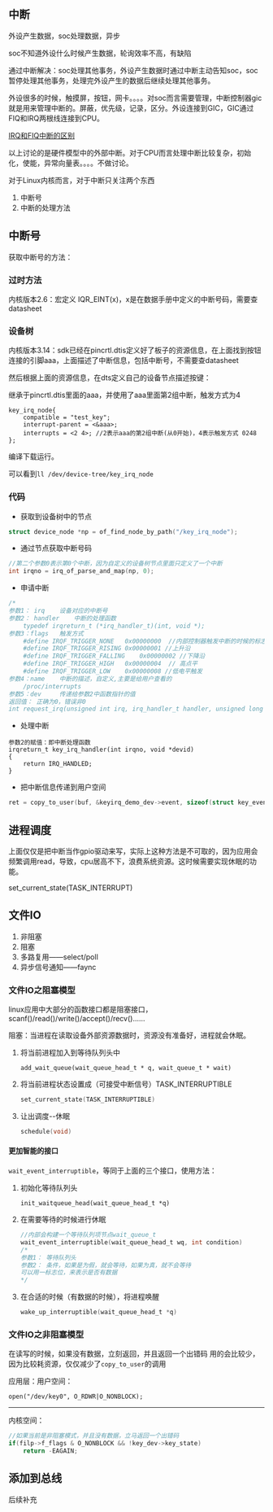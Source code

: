 ## 中断

外设产生数据，soc处理数据，异步

soc不知道外设什么时候产生数据，轮询效率不高，有缺陷

通过中断解决：soc处理其他事务，外设产生数据时通过中断主动告知soc，soc暂停处理其他事务，处理完外设产生的数据后继续处理其他事务。

外设很多的时候，触摸屏，按钮，网卡。。。。对soc而言需要管理，中断控制器gic就是用来管理中断的。屏蔽，优先级，记录，区分。外设连接到GIC，GIC通过FIQ和IRQ两根线连接到CPU。

[IRQ和FIQ中断的区别](https://blog.csdn.net/michaelcao1980/article/details/19542039)

以上讨论的是硬件模型中的外部中断。对于CPU而言处理中断比较复杂，初始化，使能，异常向量表。。。。不做讨论。

对于Linux内核而言，对于中断只关注两个东西

1. 中断号
2. 中断的处理方法



## 中断号

获取中断号的方法：

### 过时方法

内核版本2.6：宏定义 IQR_EINT(x)，x是在数据手册中定义的中断号码，需要查datasheet



### 设备树

内核版本3.14：sdk已经在pincrtl.dtis定义好了板子的资源信息，在上面找到按钮连接的引脚aaa，上面描述了中断信息，包括中断号，不需要查datasheet



然后根据上面的资源信息，在dts定义自己的设备节点描述按键：

继承于pincrtl.dtis里面的aaa，并使用了aaa里面第2组中断，触发方式为4

```
key_irq_node{
	compatible = "test_key";
	interrupt-parent = <&aaa>;
	interrupts = <2 4>;	//2表示aaa的第2组中断(从0开始)，4表示触发方式 0248
};
```

编译下载运行。

可以看到`ll /dev/device-tree/key_irq_node`

### 代码

- 获取到设备树中的节点

```c
struct device_node *np = of_find_node_by_path("/key_irq_node");
```

- 通过节点获取中断号码

```c
//第二个参数0表示第0个中断，因为自定义的设备树节点里面只定义了一个中断
int irqno = irq_of_parse_and_map(np, 0);   
```

- 申请中断

```c
/*
参数1： irq 	设备对应的中断号
参数2： handler 	中断的处理函数 
	typedef irqreturn_t (*irq_handler_t)(int, void *);
参数3：flags 	触发方式
	#define IRQF_TRIGGER_NONE	0x00000000  //内部控制器触发中断的时候的标志
	#define IRQF_TRIGGER_RISING	0x00000001 //上升沿
	#define IRQF_TRIGGER_FALLING	0x00000002 //下降沿
	#define IRQF_TRIGGER_HIGH	0x00000004  // 高点平
	#define IRQF_TRIGGER_LOW	0x00000008 //低电平触发
参数4：name 	中断的描述，自定义,主要是给用户查看的
	/proc/interrupts
参数5：dev 	传递给参数2中函数指针的值
返回值： 正确为0，错误非0
int request_irq(unsigned int irq, irq_handler_t handler, unsigned long flags, const char * name, void * dev)

```

- 处理中断

```
参数2的赋值：即中断处理函数
irqreturn_t key_irq_handler(int irqno, void *devid)
{
	return IRQ_HANDLED;
}
```

- 把中断信息传递到用户空间

```c
ret = copy_to_user(buf, &keyirq_demo_dev->event, sizeof(struct key_event));   
```



## 进程调度

上面仅仅是把中断当作gpio驱动来写，实际上这种方法是不可取的，因为应用会频繁调用read，导致，cpu居高不下，浪费系统资源。这时候需要实现休眠的功能。

set_current_state(TASK_INTERRUPT)

## 文件IO

1. 非阻塞
2. 阻塞
3. 多路复用——select/poll
4. 异步信号通知——faync



### 文件IO之阻塞模型

linux应用中大部分的函数接口都是阻塞接口，scanf()/read()/write()/accept()/recv()......

阻塞：当进程在读取设备外部资源数据时，资源没有准备好，进程就会休眠。

1. 将当前进程加入到等待队列头中

   ```
   add_wait_queue(wait_queue_head_t * q, wait_queue_t * wait)
   ```

2. 将当前进程状态设置成（可接受中断信号）TASK_INTERRUPTIBLE

   ```c
   set_current_state(TASK_INTERRUPTIBLE)
   ```

   

3. 让出调度--休眠

   ```c
   schedule(void)
   ```

#### 更加智能的接口

`wait_event_interruptible`，等同于上面的三个接口，使用方法：

1. 初始化等待队列头

   ```
   init_waitqueue_head(wait_queue_head_t *q)
   ```

   

2. 在需要等待的时候进行休眠

   ```c
   //内部会构建一个等待队列项节点wait_queue_t
   wait_event_interruptible(wait_queue_head_t wq, int condition)	
   /*
   参数1： 等待队列头
   参数2： 条件，如果是为假，就会等待，如果为真，就不会等待
   可以用一标志位，来表示是否有数据
   */
   ```

3. 在合适的时候（有数据的时候），将进程唤醒

   ```c
   wake_up_interruptible(wait_queue_head_t *q)
   ```

   

### 文件IO之非阻塞模型



在读写的时候，如果没有数据，立刻返回，并且返回一个出错码
用的会比较少，因为比较耗资源，仅仅减少了`copy_to_user`的调用

应用层：用户空间：

`open("/dev/key0", O_RDWR|O_NONBLOCK);`

------

内核空间：

```c
//如果当前是非阻塞模式，并且没有数据，立马返回一个出错码
if(filp->f_flags & O_NONBLOCK && !key_dev->key_state)
    return -EAGAIN;
```





## 添加到总线

后续补充